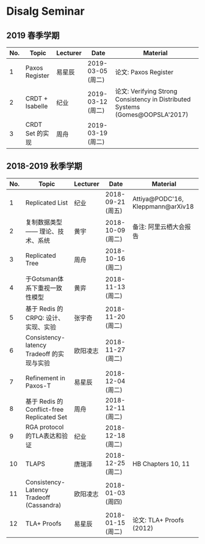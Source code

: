 ﻿# Disalg Seminar

## 2019 春季学期

|	No.	|	Topic		|	Lecturer	|	Date		|	Material	                  |	
| ------------- | --------------------- | --------------------- | --------------------- | --------------------------------------- |
| 1		| Paxos Register	|	易星辰		| 2019-03-05 (周二)	| 论文: Paxos Register       |
| 2		| CRDT + Isabelle	|	纪业		| 2019-03-12 (周二)	| 论文: Verifying Strong Consistency in Distributed Systems (Gomes@OOPSLA'2017)       |
| 3		| CRDT Set 的实现	|	周舟		| 2019-03-19 (周二)	|      |

## 2018-2019 秋季学期

|	No.	|	Topic		|	Lecturer	|	Date		|	Material	                  |	
| ------------- | --------------------- | --------------------- | --------------------- | --------------------------------------- |
| 1		| Replicated List	|	纪业		| 2018-09-21 (周五)	| Attiya@PODC'16, Kleppmann@arXiv18       |
| 2		| 复制数据类型 —— 理论、技术、系统|	黄宇    | 2018-10-09 (周二)	| 备注: 阿里云栖大会报告		  |
| 3		| Replicated Tree	|	周舟		| 2018-10-16 (周二)	| 					  |
| 4		| 于Gotsman体系下重视一致性模型 |黄弈		| 2018-11-13 (周二)	| 					  |
| 5		| 基于 Redis 的 CRPQ: 设计、实现、实验		| 张宇奇		| 2018-11-20 (周二)	| 		  |
| 6		| Consistency-latency Tradeoff 的实现与实验	| 欧阳凌志		| 2018-11-27 (周二)	| 		  |
| 7		| Refinement in Paxos-T	| 易星辰		| 2018-12-04 (周二)	| 					  |
| 8		| 基于 Redis 的 Conflict-free Replicated Set    | 周舟 | 2018-12-11 (周二)	| 				  |
| 9		| RGA protocol的TLA表达和验证 			|	纪业 		| 2018-12-18 (周二)  	|  		  |
| 10    | TLAPS			|	唐瑞泽		| 2018-12-25 (周二)  	| HB Chapters 10, 11			  |		
| 11		| Consistency-Latency Tradeoff (Cassandra) |	欧阳凌志		| 2018-01-03 (周四)  	|	|	
| 12		| TLA+ Proofs |	易星辰		| 2018-01-15 (周二)  	| 论文: TLA+ Proofs (2012)	|			
